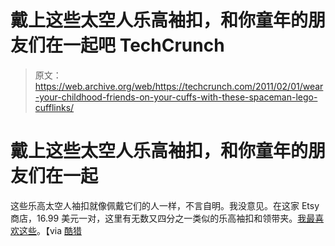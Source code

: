 # 戴上这些太空人乐高袖扣，和你童年的朋友们在一起吧 TechCrunch

> 原文：<https://web.archive.org/web/https://techcrunch.com/2011/02/01/wear-your-childhood-friends-on-your-cuffs-with-these-spaceman-lego-cufflinks/>

# 戴上这些太空人乐高袖扣，和你童年的朋友们在一起

这些乐高太空人袖扣就像佩戴它们的人一样，不言自明。我没意见。在这家 Etsy 商店，16.99 美元一对，这里有无数又四分之一类似的乐高袖扣和领带夹。[我最喜欢这些](https://web.archive.org/web/20221210002624/http://www.etsy.com/listing/60482967/lego-star-wars-imperial-tile-cufflinks)。【via [酷猎](https://web.archive.org/web/20221210002624/http://www.coolhunting.com/style/space-lego-smil.php?utm_source=feedburner&utm_medium=feed&utm_campaign=Feed:+ch+(Cool+Hunting))
